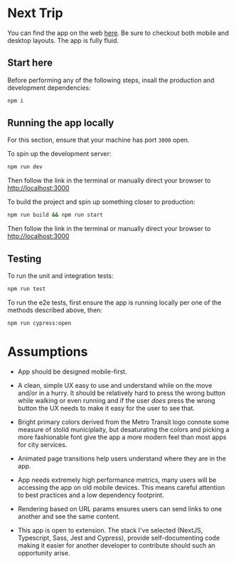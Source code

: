 # Next Trip

You can find the app on the web [here](https://next-trip.vercel.app/). Be sure to checkout both mobile and desktop layouts. The app is fully fluid.

## Start here

Before performing any of the following steps, insall the production and development dependencies:

```bash
npm i
```

## Running the app locally

For this section, ensure that your machine has port `3000` open.

To spin up the development server:

```bash
npm run dev
```

Then follow the link in the terminal or manually direct your browser to [http://localhost:3000](http://localhost:3000)

To build the project and spin up something closer to production:

```bash
npm run build && npm run start
```

Then follow the link in the terminal or manually direct your browser to [http://localhost:3000](http://localhost:3000)

## Testing

To run the unit and integration tests:

```bash
npm run test
```

To run the e2e tests, first ensure the app is running locally per one of the methods described above, then:

```bash
npm run cypress:open
```

# Assumptions

- App should be designed mobile-first.

- A clean, simple UX easy to use and understand while on the move and/or in a hurry. It should be relatively hard to press the wrong button while walking or even running and if the user _does_ press the wrong button the UX needs to make it easy for the user to see that.

- Bright primary colors derived from the Metro Transit logo connote some measure of stolid municiplaity, but desaturating the colors and picking a more fashionable font give the app a more modern feel than most apps for city services.

- Animated page transitions help users understand where they are in the app.

- App needs extremely high performance metrics, many users will be accessing the app on old mobile devices. This means careful attention to best practices and a low dependency footprint.

- Rendering based on URL params ensures users can send links to one another and see the same content.

- This app is open to extension. The stack I've selected (NextJS, Typescript, Sass, Jest and Cypress), provide self-documenting code making it easier for another developer to contribute should such an opportunity arise.
